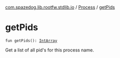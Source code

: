 [com.spazedog.lib.rootfw.stdlib.io](../index.md) / [Process](index.md) / [getPids](.)

# getPids

`fun getPids(): `[`IntArray`](https://kotlinlang.org/api/latest/jvm/stdlib/kotlin/-int-array/index.html)

Get a list of all pid's for this process name.

